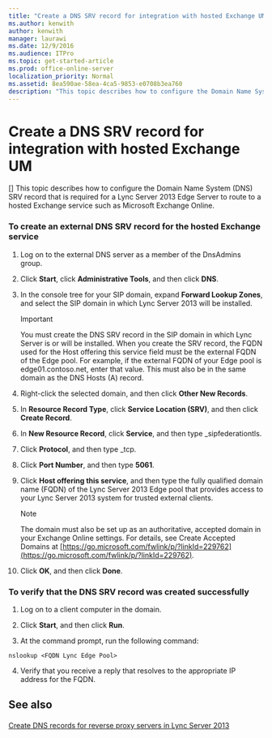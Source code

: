 ```yaml
---
title: "Create a DNS SRV record for integration with hosted Exchange UM"
ms.author: kenwith
author: kenwith
manager: laurawi
ms.date: 12/9/2016
ms.audience: ITPro
ms.topic: get-started-article
ms.prod: office-online-server
localization_priority: Normal
ms.assetid: 8ea590ae-58ea-4ca5-9853-e0708b3ea760
description: "This topic describes how to configure the Domain Name System (DNS) SRV record that is required for a Lync Server 2013 Edge Server to route to a hosted Exchange service such as Microsoft Exchange Online."
---
```


# Create a DNS SRV record for integration with hosted Exchange UM
[]
This topic describes how to configure the Domain Name System (DNS) SRV record that is required for a Lync Server 2013 Edge Server to route to a hosted Exchange service such as Microsoft Exchange Online.
  
### To create an external DNS SRV record for the hosted Exchange service

1. Log on to the external DNS server as a member of the DnsAdmins group.
    
2. Click **Start**, click **Administrative Tools**, and then click **DNS**.
    
3. In the console tree for your SIP domain, expand **Forward Lookup Zones**, and select the SIP domain in which Lync Server 2013 will be installed.
    
    > [!IMPORTANT]
    > You must create the DNS SRV record in the SIP domain in which Lync Server is or will be installed. When you create the SRV record, the FQDN used for the Host offering this service field must be the external FQDN of the Edge pool. For example, if the external FQDN of your Edge pool is edge01.contoso.net, enter that value. This must also be in the same domain as the DNS Hosts (A) record. 
  
4. Right-click the selected domain, and then click **Other New Records**.
    
5. In **Resource Record Type**, click **Service Location (SRV)**, and then click **Create Record**.
    
6. In **New Resource Record**, click **Service**, and then type _sipfederationtls.
    
7. Click **Protocol**, and then type _tcp.
    
8. Click **Port Number**, and then type **5061**.
    
9. Click **Host offering this service**, and then type the fully qualified domain name (FQDN) of the Lync Server 2013 Edge pool that provides access to your Lync Server 2013 system for trusted external clients.
    
    > [!NOTE]
    > The domain must also be set up as an authoritative, accepted domain in your Exchange Online settings. For details, see Create Accepted Domains at [https://go.microsoft.com/fwlink/p/?linkId=229762](https://go.microsoft.com/fwlink/p/?linkId=229762). 
  
10. Click **OK**, and then click **Done**.
    
### To verify that the DNS SRV record was created successfully

1. Log on to a client computer in the domain.
    
2. Click **Start**, and then click **Run**.
    
3. At the command prompt, run the following command:
    
  ```
  nslookup <FQDN Lync Edge Pool>
  ```

4. Verify that you receive a reply that resolves to the appropriate IP address for the FQDN.
    
## See also

#### 

[Create DNS records for reverse proxy servers in Lync Server 2013](create-dns-records-for-reverse-proxy-servers.md)

